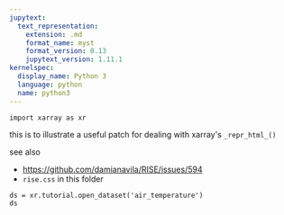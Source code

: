 ```yaml
---
jupytext:
  text_representation:
    extension: .md
    format_name: myst
    format_version: 0.13
    jupytext_version: 1.11.1
kernelspec:
  display_name: Python 3
  language: python
  name: python3
---
```


```{code-cell} ipython3
import xarray as xr
```

this is to illustrate a useful patch for dealing with xarray's `_repr_html_()`

see also

- https://github.com/damianavila/RISE/issues/594
- `rise.css` in this folder

```{code-cell} ipython3
ds = xr.tutorial.open_dataset('air_temperature')
ds
```
